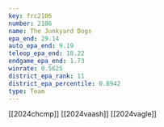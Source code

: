 ```yaml
---
key: frc2106
number: 2106
name: The Junkyard Dogs
epa_end: 29.14
auto_epa_end: 9.19
teleop_epa_end: 18.22
endgame_epa_end: 1.73
winrate: 0.5625
district_epa_rank: 11
district_epa_percentile: 0.8942
type: Team
---
```

[[2024chcmp]]
[[2024vaash]]
[[2024vagle]]

